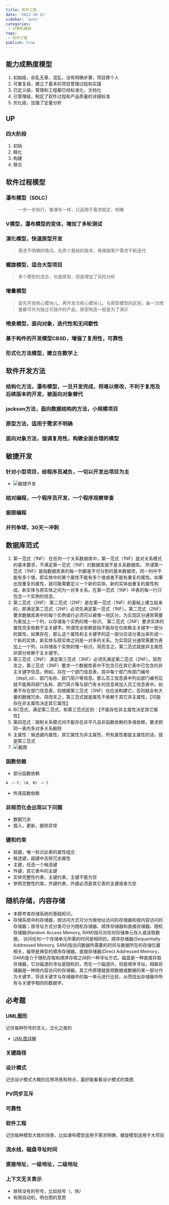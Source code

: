 ```yaml
---
title: 软件工程
date: '2022-10-12'
sidebar: 'auto'
categories:
 - 计算机基础
tags:
 - 软件工程
publish: true
---
```


## 能力成熟度模型
1. 初始级，杂乱无章，混乱，没有明确步骤，项目靠个人
2. 可重复级，建立了基本的项目管理过程和实践
3. 已定义级，管理和工程都已经标准化，文档化
4. 已管理级，制定了软件过程和产品质量的详细标准
5. 优化级，加强了定量分析

## UP
### 四大阶段
1. 初始
2. 精化
3. 构建
4. 移交

## 软件过程模型
### 瀑布模型（SDLC）
> 一步一步执行，像瀑布一样，只适用于需求稳定，明确

### V模型，瀑布模型的变体，增加了多轮测试

### 演化模型，快速原型开发
> 需求不明确的情况，先弄个基础的版本，再根据客户需求不断迭代

### 螺旋模型，适合大型项目
> 多个模型的混合，也是原型，但是增加了风险分析

### 增量模型
> 首先开发核心模块儿，再开发次核心模块儿。与原型模型的区别，每一次增量都可作为独立可操作的产品，原型构造一般是为了演示

### 喷泉模型，面向对象，迭代性和无间歇性
### 基于构件的开发模型CBSD，增强了复用性，可靠性
### 形式化方法模型，建立在数学上


## 软件开发方法
### 结构化方法，瀑布模型，一旦开发完成，将难以修改，不利于复用及后续版本的开发，被面向对象替代
### jackson方法，面向数据结构的方法，小规模项目
### 原型方法，适用于需求不明确
### 面向对象方法，强调复用性，构建全面合理的模型

## 敏捷开发
### 针对小型项目，给程序员减负，一切以开发出项目为主
- ![敏捷开发](software-engineering_files/1.jpg)
### 结对编程，一个程序员开发，一个程序观察审查
### 极限编程
### 并列争球，30天一冲刺

## 数据库范式
1. 第一范式（1NF） 在任何一个关系数据库中，第一范式（1NF）是对关系模式的基本要求，不满足第一范式（1NF）的数据库就不是关系数据库。 所谓第一范式（1NF）是指数据库表的每一列都是不可分割的基本数据项，同一列中不能有多个值，即实体中的某个属性不能有多个值或者不能有重复的属性。如果出现重复的属性，就可能需要定义一个新的实体，新的实体由重复的属性构成，新实体与原实体之间为一对多关系。在第一范式（1NF）中表的每一行只包含一个实例的信息。 
2. 第二范式（2NF） 第二范式（2NF）是在第一范式（1NF）的基础上建立起来的，即满足第二范式（2NF）必须先满足第一范式（1NF）。第二范式（2NF）要求数据库表中的每个实例或行必须可以被惟一地区分。为实现区分通常需要为表加上一个列，以存储各个实例的惟一标识。 第二范式（2NF）要求实体的属性完全依赖于主关键字。所谓完全依赖是指不能存在仅依赖主关键字一部分的属性，如果存在，那么这个属性和主关键字的这一部分应该分离出来形成一个新的实体，新实体与原实体之间是一对多的关系。为实现区分通常需要为表加上一个列，以存储各个实例的惟一标识。简而言之，第二范式就是非主属性非部分依赖于主关键字。 
3. 第三范式（3NF） 满足第三范式（3NF）必须先满足第二范式（2NF）。简而言之，第三范式（3NF）要求一个数据库表中不包含已在其它表中已包含的非主关键字信息。例如，存在一个部门信息表，其中每个部门有部门编号（dept_id）、部门名称、部门简介等信息。那么员工信息表中列出部门编号后就不能再将部门名称、部门简介等与部门有关的信息再加入员工信息表中。如果不存在部门信息表，则根据第三范式（3NF）也应该构建它，否则就会有大量的数据冗余。简而言之，第三范式就是属性不依赖于其它非主属性。【可能存在非主属性决定其它属性】
4. BC范式，满足第二范式，和第三范式区别：【不能存在非主属性决定其它属性】
5. 第四范式：限制关系模式间不能存在非平凡且非函数依赖的多值依赖，要求把同一表内多对多关系删除
6. 主属性：候选键内属性，其它属性为非主属性，所有属性都是主属性的话，就是第三范式
7. ![截图](software-engineering_files/2.jpg)

### 函数依赖
- 部分函数依赖
```js
A -> C, (A, B) -> C
```
- 传递函数依赖

### 非规范化会出现以下问题
- 数据冗余
- 插入，更新，删除异常  

### 键和约束
- 超键，唯一标识此表的属性组合
- 候选键，超键中去除冗余属性
- 主键，任选一个候选键
- 外键，其它表中的主键
- 实体完整性约束，主键约束，主键不能为空
- 参照完整性约束，外键约束，外键必须是其它表的主键或者为空


## 随机存储，内容存储
- 本题考查存储系统的基础知识。
- 存储系统中的存储器，按访问方式可分为按地址访问的存储器和按内容访问的存储器；按寻址方式分类可分为随机存储器、顺序存储器和直接存储器。随机存储器(Random Access Memory, RAM)指可对任何存储单元存入或读取数据， 访问任何一个存储单元所需的时间是相同的。顺序存储器(Sequentially Addressed Memory, SAM)指访问数据所需要的时间与数据所在的存储位置相关，磁带是典型的顺序存储器。直接存储器(Direct Addressed Memory，DAM)是介于随机存取和顺序存取之间的一种寻址方式。磁盘是一种直接存取存储器，它对磁道的寻址是随机的，而在一个磁道内，则是顺序寻址。相联存储器是一种按内容访问的存储器。其工作原理就是把数据或数据的某一部分作为关键字，将该关键字与存储器中的每一单元进行比较，从而找出存储器中所有与关键字相同的数据字。

## 必考题
### UML图形
记住每种符号的含义，泛化之类的
- [UML图详解](https://blog.csdn.net/qq_35423190/article/details/125069834)

### 关键路径
### 设计模式
记住设计模式大概的应用场景和特点，最好能看看设计模式的类图

### PV同步互斥
### 可靠性
### 软件工程
记住每种模型大致的场景，比如瀑布模型适用于需求明确，螺旋模型适用于大项目

### 流水线，磁盘寻址时间
### 直接地址，一级地址，二级地址
### 上下文无关表示
- 排除没有的符号，比如括号（，除/
- 有限自动机，明白图的意思